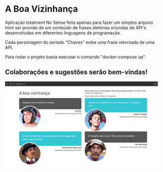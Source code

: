 # A Boa Vizinhança

Aplicação totalment No Sense feita apenas para fazer um simples arquivo html ser provido de um conteúdo de frases aletórias oriundas de API's desenvolvidas em diferentes linguagens de programação. 

Cada personagem do seriado "Chaves" exibe uma frase retornada de uma API. 

Para rodar o projeto basta executar o comando "docker-compose up".  

## Colaborações e sugestões serão bem-vindas! 

![alt](screenshot.jpg)